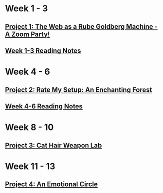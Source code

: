 # Week 1 - 3

## [Project 1: The Web as a Rube Goldberg Machine - A Zoom Party!](https://nanyij-world.github.io/accd-ctsp21/Project1%20) 


## [Week 1-3 Reading Notes](https://nanyij-world.github.io/accd-ctsp21/Week%201-3%20Reading%20Notes)


# Week 4 - 6
## [Project 2: Rate My Setup: An Enchanting Forest](https://nanyij-world.github.io/accd-ctsp21/Project2%20)

## [Week 4-6 Reading Notes](https://nanyij-world.github.io/accd-ctsp21/Week%204-6%20Reading%20Notes)

# Week 8 - 10
## [Project 3: Cat Hair Weapon Lab](https://nanyij-world.github.io/accd-ctsp21/Project3%20)

# Week 11 - 13 
## [Project 4: An Emotional Circle](https://nanyij-world.github.io/accd-ctsp21/Project4%20)
